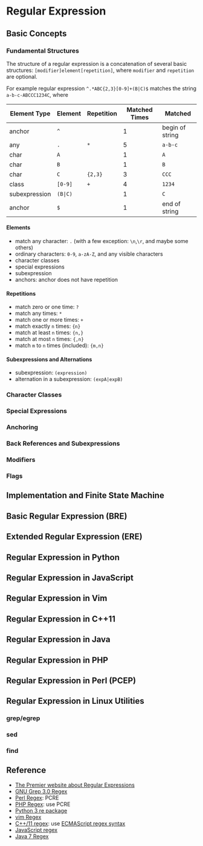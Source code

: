 
# Regular Expression

## Basic Concepts

### Fundamental Structures

The structure of a regular expression is a concatenation of several basic structures: `[modifier]element[repetition]`, where `modifier` and `repetition` are optional.

For example regular expression `^.*ABC{2,3}[0-9]+(B|C)$` matches the string `a-b-c-ABCCC1234C`, where

| Element Type  |     Element   |   Repetition   | Matched Times  |      Matched     |
| ------------- | ------------- |  ------------- |  ------------- | ---------------- |
|     anchor    |   `^`         |                |      1         |  begin of string |
|     any       |   `.`         |       `*`      |      5         |  `a-b-c`         |
|     char      |   `A`         |                |      1         |  `A`             |
|     char      |   `B`         |                |      1         |  `B`             |
|     char      |   `C`         |     `{2,3}`    |      3         |  `CCC`           |
|     class     |   `[0-9]`     |       `+`      |      4         |  `1234`          |
| subexpression |   `(B\|C)`    |                |      1         |  `C`             |
|    anchor     |   `$`         |                |      1         |  end of string   |

#### Elements

  * match any character: `.` (with a few exception: `\n`,`\r`, and maybe some others)
  * ordinary characters: `0-9`, `a-zA-Z`, and any visible characters
  * character classes
  * special expressions
  * subexpression
  * anchors: anchor does not have repetition

#### Repetitions

  * match zero or one time: `?`
  * match any times: `*`
  * match one or more times: `+`
  * match exactly `n` times: `{n}`
  * match at least `n` times: `{n,}`
  * match at most `n` times: `{,n}`
  * match `m` to `n` times (included): `{m,n}`
  
#### Subexpressions and Alternations

  * subexpression: `(expression)`
  * alternation in a subexpression: `(expA|expB)`
  
### Character Classes

### Special Expressions

### Anchoring

### Back References and Subexpressions

### Modifiers

### Flags

## Implementation and Finite State Machine

## Basic Regular Expression (BRE)

## Extended Regular Expression (ERE)

## Regular Expression in Python

## Regular Expression in JavaScript

## Regular Expression in Vim

## Regular Expression in C++11

## Regular Expression in Java

## Regular Expression in PHP

## Regular Expression in Perl (PCEP)

## Regular Expression in Linux Utilities

### grep/egrep

### sed

### find

## Reference

  * [The Premier website about Regular Expressions](https://regular-expressions.mobi/)
  * [GNU Grep 3.0 Regex](https://www.gnu.org/software/grep/manual/grep.html#Regular-Expressions)
  * [Perl Regex](https://perldoc.perl.org/perlre.html): PCRE
  * [PHP Regex](http://php.net/manual/en/reference.pcre.pattern.syntax.php): use PCRE
  * [Python 3 re package](https://docs.python.org/3/library/re.html)
  * [vim Regex](http://vimregex.com/)
  * [C++/11 regex](http://www.cplusplus.com/reference/regex/): use [ECMAScript regex syntax](http://www.cplusplus.com/reference/regex/ECMAScript/)
  * [JavaScript regex](https://developer.mozilla.org/en-US/docs/Web/JavaScript/Guide/Regular_Expressions)
  * [Java 7 Regex](https://docs.oracle.com/javase/7/docs/api/java/util/regex/Pattern.html)
  
  
  

